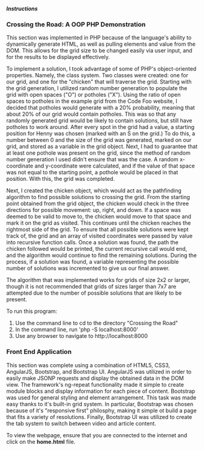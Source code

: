 ##### Instructions


### Crossing the Road: A OOP PHP Demonstration

This section was implemented in PHP because of the language's ability to dynamically generate HTML, as well as pulling elements and value from the DOM. This allows for the grid size to be changed easily via user input, and for the results to be displayed effectively. 

To implement a solution, I took advantage of some of PHP's object-oriented properties. Namely, the class system. Two classes were created: one for our grid, and one for the "chicken" that will traverse the grid. Starting with the grid generation, I utilized random number generation to populate the grid with open spaces ("O") or potholes ("X"). Using the ratio of open spaces to potholes in the example grid from the Code Foo website, I decided that potholes would generate with a 20% probability, meaning that about 20% of our grid would contain potholes. This was so that any randomly generated grid would be likely to contain solutions, but still have potholes to work around. After every spot in the grid had a value, a starting position for Henny was chosen (marked with an S on the grid.) To do this, a number between 0 and the size of the grid was generated, marked on our grid, and stored as a variable in the grid object. Next, I had to guarantee that at least one pothole was present on the grid, since the method of random number generation I used didn't ensure that was the case. A random x-coordinate and y-coordinate were calculated, and if the value of that space was not equal to the starting point, a pothole would be placed in that position. With this, the grid was completed.

Next, I created the chicken object, which would act as the pathfinding algorithm to find possible solutions to crossing the grid. From the starting point obtained from the grid object, the chicken would check in the three directions for possible movement: up, right, and down. If a space was deemed to be valid to move to, the chicken would move to that space and mark it on the grid as visited. This continues until the chicken reaches the rightmost side of the grid. To ensure that all possible solutions were kept track of, the grid and an array of visited coordinates were passed by value into recursive function calls. Once a solution was found, the path the chicken followed would be printed, the current recursive call would end, and the algorithm would continue to find the remaining solutions. During the process, if a solution was found, a variable representing the possible number of solutions was incremented to give us our final answer.

The algorithm that was implemented works for grids of size 2x2 or larger, though it is not recommended that grids of sizes larger than 7x7 are attempted due to the number of possible solutions that are likely to be present.

To run this program:
1. Use the command line to cd to the directory "Crossing the Road"
2. In the command line, run 'php -S localhost:8000'
3. Use any browser to navigate to http://localhost:8000

### Front End Application

This section was complete using a combination of HTML5, CSS3, AngularJS, Bootstrap, and Bootstrap UI. AngularJS was utilized in order to easily make JSONP requests and display the obtained data in the DOM view. The framework's ng-repeat functionality made it simple to create module blocks and display information for each piece of content. Bootstrap was used for general styling and element arrangement. This task was made easy thanks to it's built-in grid system. In particular, Bootstrap was chosen because of it's "responsive first" philosphy, making it simple ot build a page that fits a variety of resolutions. Finally, Bootstrap UI was utilized to create the tab system to switch between video and article content.

To view the webpage, ensure that you are connected to the internet and click on the **home.html** file.

